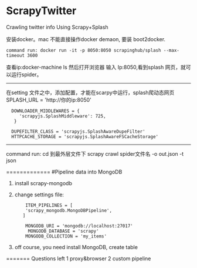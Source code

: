 # ScrapyTwitter
Crawling twitter info Using Scrapy+Splash

安装docker。mac 不能直接操作docker demaon, 要装 boot2docker.

    command run: docker run -it -p 8050:8050 scrapinghub/splash --max-timeout 3600
    
查看ip:docker-machine ls
然后打开浏览器 输入 Ip:8050,看到splash 网页，就可以运行spider。

-----------------------------------------------------------------------------------

在setting 文件之中，添加配置，才能在scarpy中运行，splash爬动态网页
SPLASH_URL = 'http://你的ip:8050'

      DOWNLOADER_MIDDLEWARES = {
         'scrapyjs.SplashMiddleware': 725,
       }
       
      DUPEFILTER_CLASS = 'scrapyjs.SplashAwareDupeFilter'
      HTTPCACHE_STORAGE = 'scrapyjs.SplashAwareFSCacheStorage'
-----------
command run:
cd 到最外层文件下
scrapy   crawl spider文件名 -o out.json -t json

=============
#Pipeline data into MongoDB
1. install scrapy-mongodb 
2. change settings file:

           ITEM_PIPELINES = [
           'scrapy_mongodb.MongoDBPipeline',
          ]
       
           MONGODB_URI = 'mongodb://localhost:27017'
            MONGODB_DATABASE = 'scrapy'
           MONGODB_COLLECTION = 'my_items'

3. off course, you need install MongoDB, create table

=======
Questions left
1 proxy&browser
2 custom pipeline

